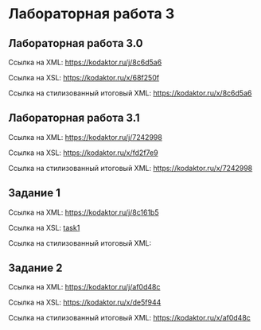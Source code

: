 # Лабораторная работа 3
## Лабораторная работа 3.0
Ссылка на XML: https://kodaktor.ru/j/8c6d5a6

Ссылка на XSL: https://kodaktor.ru/x/68f250f

Ссылка на стилизованный итоговый XML: https://kodaktor.ru/x/8c6d5a6


## Лабораторная работа 3.1
Ссылка на XML: https://kodaktor.ru/j/7242998

Ссылка на XSL: https://kodaktor.ru/x/fd2f7e9

Ссылка на стилизованный итоговый XML: https://kodaktor.ru/x/7242998


## Задание 1
Ссылка на XML: https://kodaktor.ru/j/8c161b5

Ссылка на XSL: [task1](./task1.xml)

Ссылка на стилизованный итоговый XML: 


## Задание 2
Ссылка на XML: https://kodaktor.ru/j/af0d48c

Ссылка на XSL: https://kodaktor.ru/x/de5f944

Ссылка на стилизованный итоговый XML: https://kodaktor.ru/x/af0d48c
